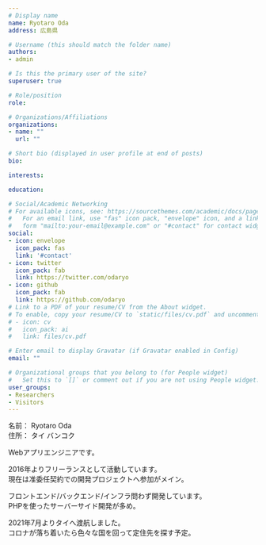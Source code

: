 ```yaml
---
# Display name
name: Ryotaro Oda
address: 広島県

# Username (this should match the folder name)
authors:
- admin

# Is this the primary user of the site?
superuser: true

# Role/position
role: 

# Organizations/Affiliations
organizations:
- name: ""
  url: ""

# Short bio (displayed in user profile at end of posts)
bio: 

interests:

education:

# Social/Academic Networking
# For available icons, see: https://sourcethemes.com/academic/docs/page-builder/#icons
#   For an email link, use "fas" icon pack, "envelope" icon, and a link in the
#   form "mailto:your-email@example.com" or "#contact" for contact widget.
social:
- icon: envelope
  icon_pack: fas
  link: '#contact'
- icon: twitter
  icon_pack: fab
  link: https://twitter.com/odaryo
- icon: github
  icon_pack: fab
  link: https://github.com/odaryo
# Link to a PDF of your resume/CV from the About widget.
# To enable, copy your resume/CV to `static/files/cv.pdf` and uncomment the lines below.
# - icon: cv
#   icon_pack: ai
#   link: files/cv.pdf

# Enter email to display Gravatar (if Gravatar enabled in Config)
email: ""

# Organizational groups that you belong to (for People widget)
#   Set this to `[]` or comment out if you are not using People widget.
user_groups:
- Researchers
- Visitors
---
```


名前： Ryotaro Oda  
住所： タイ バンコク  

Webアプリエンジニアです。

2016年よりフリーランスとして活動しています。  
現在は准委任契約での開発プロジェクトへ参加がメイン。

フロントエンド/バックエンド/インフラ問わず開発しています。  
PHPを使ったサーバーサイド開発が多め。

2021年7月よりタイへ渡航しました。  
コロナが落ち着いたら色々な国を回って定住先を探す予定。

